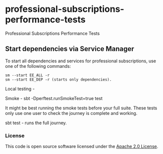 
# professional-subscriptions-performance-tests

Professional Subscriptions Performance Tests

## Start dependencies via Service Manager

To start all dependencies and services for professional subscriptions, use one of the following commands:
```
sm --start EE_ALL -r
sm --start EE_DEP -r (starts only dependencies).
```

Local testing -

 Smoke - sbt -Dperftest.runSmokeTest=true test
 
 It might be best running the smoke tests before your full suite.
 These tests only use one user to check the journey is complete and working.
 
 sbt test - runs the full journey.

### License

This code is open source software licensed under the [Apache 2.0 License]("http://www.apache.org/licenses/LICENSE-2.0.html").

